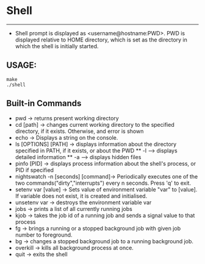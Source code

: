 # Shell
-----------------
* Shell prompt is displayed as <username@hostname:PWD>. PWD is displayed relative to HOME directory, which is set as the directory in which the shell is initially started.

## USAGE: 
```
make
./shell
```

## Built-in Commands
* pwd -> returns present working directory
* cd [path] -> changes current working directory to the specified directory, if it exists. Otherwise, and error is shown
* echo -> Displays a string on the console.
* ls [OPTIONS] [PATH] -> displays information about the directory specified in PATH, if it exists, or about the PWD
    ** -l --> displays detailed information
    ** -a --> displays hidden files
* pinfo [PID] -> displays process information about the shell's process, or PID if specified
* nightswatch -n [seconds] [command]-> Periodically executes one of the two commands("dirty","interrupts") every n seconds. Press 'q' to exit.
* setenv var [value] -> Sets value of environment variable "var" to [value]. If variable does not exist, it is created and initialised.
* unsetenv var -> destroys the environment variable var
* jobs -> prints a list of all currently running jobs
* kjob <jobNumber> <signalNumber> -> takes the job id of a running job and sends a signal value to that process
* fg <jobNumber> -> brings a running or a stopped background job with given job number to foreground.
* bg <jobNumber> -> changes a stopped background job to a running background job.
* overkill -> kills all background process at once.
* quit -> exits the shell
